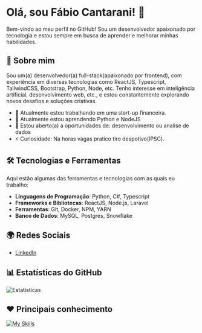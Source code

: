 # Olá, sou Fábio Cantarani! 👋

Bem-vindo ao meu perfil no GitHub! Sou um desenvolvedor apaixonado por tecnologia e estou sempre em busca de aprender e melhorar minhas habilidades.

## 🚀 Sobre mim

Sou um(a) desenvolvedor(a) full-stack(apaixonado por frontend), com experiência em diversas tecnologias como ReactJS, Typescript, TailwindCSS, Bootstrap, Python, Node, etc. Tenho interesse em inteligência artificial, desenvolvimento web, etc., e estou constantemente explorando novos desafios e soluções criativas.

- 🔭 Atualmente estou trabalhando em uma start-up financeira.
- 🌱 Atualmente estou aprendendo Python e NodeJS
- 🤔 Estou aberto(a) a oportunidades de: desenvolvimento ou analise de dados
- ⚡ Curiosidade: Na horas vagas pratico tiro despotivo(IPSC).

## 🛠 Tecnologias e Ferramentas

Aqui estão algumas das ferramentas e tecnologias com as quais eu trabalho:

- **Linguagens de Programação**: Python, C#, Typescript
- **Frameworks e Bibliotecas**: ReactJS, Node.js, Laravel
- **Ferramentas**: Git, Docker, NPM, YARN
- **Banco de Dados**: MySQL, Postgres, Snowflake

## 🌍 Redes Sociais

- [LinkedIn](https://www.linkedin.com/in/fabiocantarani)


## 📊 Estatísticas do GitHub

![Estatísticas](https://github-readme-stats.vercel.app/api?username=fcantarani&show_icons=true&hide_title=true&count_private=true&hide=prs&theme=radical)

## ❤️ Principais conhecimento

[![My Skills](https://skillicons.dev/icons?i=nodejs,ts,js,php,cs,dotnet,react,redux,jquery,bootstrap,vscode,bun,blender,css,docker,dotnet,figma,git,jenkins,laravel,pnpm,postgres,tailwind,ubuntu,python,vite,yarn)](https://skillicons.dev)
